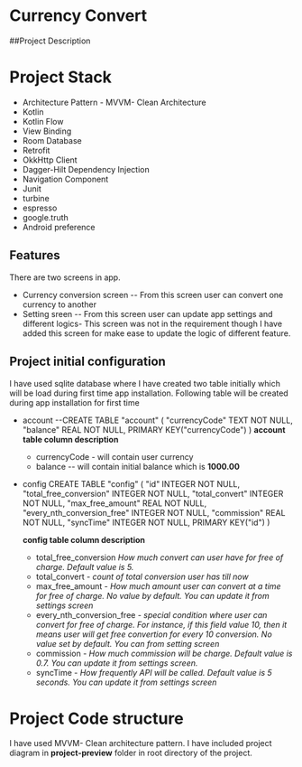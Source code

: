 # Currency Convert
##Project Description

# Project Stack
-  Architecture Pattern - MVVM- Clean Architecture
- Kotlin
- Kotlin Flow
- View Binding
- Room Database
- Retrofit
- OkkHttp Client
- Dagger-Hilt Dependency Injection
- Navigation Component
- Junit
- turbine
- espresso
- google.truth
- Android preference

## Features
There are two screens in app.
- Currency conversion screen
  -- From this screen user can convert one currency to another
- Setting sreen
  -- From this screen user can update app settings and different logics- This screen was not in the requirement though I have added this screen for make ease to update the logic of different feature.

## Project initial configuration
I have used sqlite database where I have created two table initially which will be load during first time app installation.
Following table will be created during app installation for first time
- account
  --CREATE TABLE "account" ( "currencyCode" TEXT NOT NULL, "balance" REAL NOT NULL, PRIMARY KEY("currencyCode") )
  **account table column description**
    - currencyCode - will contain  user currency
    - balance -- will contain initial balance which is **1000.00**
- config
  CREATE TABLE "config" ( "id" INTEGER NOT NULL, "total_free_conversion" INTEGER NOT NULL, "total_convert" INTEGER NOT NULL, "max_free_amount" REAL NOT NULL, "every_nth_conversion_free" INTEGER NOT NULL, "commission" REAL NOT NULL, "syncTime" INTEGER NOT NULL, PRIMARY KEY("id") )

  **config table column description**
    - total_free_conversion *How much convert can user have for free of charge. Default value is 5.*
    - total_convert - *count of total conversion user has till now*
    - max_free_amount - *How much amount user can convert at a time for free of charge. No value by default. You can update it from settings screen*
    - every_nth_conversion_free - *special condition where user can convert for free of charge. For instance, if this field value 10, then it means user will get free convertion for every 10 conversion. No value set by default. You can from setting screen*
    - commission  - *How much commission will be charge. Default value is 0.7. You can update it from settings screen.*
    - syncTime - *How frequently API will be called. Default value is 5 seconds. You can update it from settings screen*


# Project Code structure
I have used MVVM- Clean architecture pattern. I have included project diagram in **project-preview** folder in root directory of the project. 



 
 
 
 
 
 
 
 
 
 
 

 